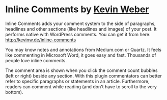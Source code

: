 Inline Comments by [Kevin Weber](http://kevinw.de/)
====================

Inline Comments adds your comment system to the side of paragraphs, headlines and other sections (like headlines and images) of your post. It performs native with WordPress comments. You can get it from here: http://kevinw.de/inline-comments

You may know notes and annotations from Medium.com or Quartz. It feels like commenting in Microsoft Word, it goes easy and fast. Thousands of people love inline comments.

The comment area is shown when you click the comment count bubbles (left or right) beside any section.
With this plugin commentators can better refer to specific paragraphs or statements in an article.
Furthermore, readers can comment while reading (and don't have to scroll to the very bottom).